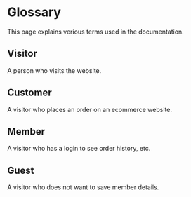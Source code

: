 # Glossary

This page explains verious terms used in the documentation.

## Visitor

A person who visits the website.

## Customer

A visitor who places an order on an ecommerce website.

## Member

A visitor who has a login to see order history, etc.

## Guest

A visitor who does not want to save member details.